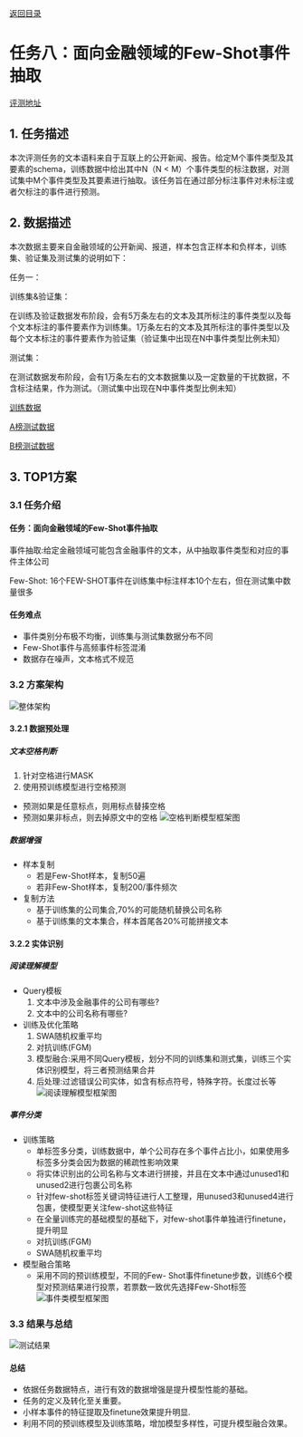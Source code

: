 [返回目录](../../readme.md)
# 任务八：面向金融领域的Few-Shot事件抽取

[评测地址](https://www.biendata.xyz/competition/ccks2022_eventext/)

## 1. 任务描述
本次评测任务的文本语料来自于互联上的公开新闻、报告。给定M个事件类型及其要素的schema，训练数据中给出其中N（N < M）个事件类型的标注数据，对测试集中M个事件类型及其要素进行抽取。该任务旨在通过部分标注事件对未标注或者欠标注的事件进行预测。
## 2. 数据描述
本次数据主要来自金融领域的公开新闻、报道，样本包含正样本和负样本，训练集、验证集及测试集的说明如下：

任务一：

训练集&验证集：

在训练及验证数据发布阶段，会有5万条左右的文本及其所标注的事件类型以及每个文本标注的事件要素作为训练集。1万条左右的文本及其所标注的事件类型以及每个文本标注的事件要素作为验证集（验证集中出现在N中事件类型比例未知）

测试集：

在测试数据发布阶段，会有1万条左右的文本数据集以及一定数量的干扰数据，不含标注结果，作为测试。（测试集中出现在N中事件类型比例未知）

[训练数据](../dataset/task%208/train_data_final.txt)

[A榜测试数据](../dataset/task%208/testA_text_final.txt)

[B榜测试数据](../dataset/task%208/all_testB.txt)


## 3. TOP1方案

### 3.1 任务介绍
#### 任务：面向金融领域的Few-Shot事件抽取
事件抽取:给定金融领域可能包含金融事件的文本，从中抽取事件类型和对应的事件主体公司

Few-Shot: 16个FEW-SHOT事件在训练集中标注样本10个左右，但在测试集中数量很多

#### 任务难点
* 事件类别分布极不均衡，训练集与测试集数据分布不同
* Few-Shot事件与高频事件标签混淆
* 数据存在噪声，文本格式不规范
### 3.2 方案架构

![整体架构](../img/8.1.png)

#### 3.2.1 数据预处理

##### 文本空格判断
1. 针对空格进行MASK
2. 使用预训练模型进行空格预测
  * 预测如果是任意标点，则用标点替揍空格
  * 预测如果非标点，则去掉原文中的空格
![空格判断模型框架图](../img/8.2.png)
##### 数据增强
* 样本复制
  * 若是Few-Shot样本，复制50遍
  * 若非Few-Shot样本，复制200/事件频次
* 复制方法
  * 基于训练集的公司集合,70%的可能随机替换公司名称
  * 基于训练集的文本集合，样本首尾各20%可能拼接文本

#### 3.2.2 实体识别

##### 阅读理解模型

* Query模板
  1. 文本中涉及金融事件的公司有哪些?
  2. 文本中的公司名称有哪些?
* 训练及优化策略
  1. SWA随机权重平均
  2. 对抗训练(FGM)
  3. 模型融合:采用不同Query模板，划分不同的训练集和测式集，训练三个实体识别模型，将三者预测结果合并
  4. 后处理:过滤错误公司实体，如含有标点符号，特殊字符。长度过长等
![阅读理解模型框架图](../img/8.3.png)

##### 事件分类

* 训练策略
  * 单标签多分类，训练数据中，单个公司存在多个事件占比小，如果使用多标签多分类会因为数据的稀疏性影响效果
  * 将实体识别出的公司名称与文本进行拼接，并且在文本中通过unused1和unused2进行包裹公司名称
  * 针对few-shot标签关键词特征进行人工整理，用unused3和unused4进行包裹，使模型更关注few-shot这些特征
  * 在全量训练完的基础模型的基础下，对few-shot事件单独进行finetune，提升明显
  * 对抗训练(FGM)
  * SWA随机权重平均
* 模型融合策略
  * 采用不同的预训练模型，不同的Few- Shot事件finetune步数，训练6个模型对预测结果进行投票，若票数一致优先选择Few-Shot标签
![事件类模型框架图](../img/8.4.png)

### 3.3 结果与总结
![测试结果](../img/8.5.png)

#### 总结
* 依据任务数据特点，进行有效的数据增强是提升模型性能的基础。
* 任务的定义及转化至关重要。
* 小样本事件的特征提取及finetune效果提升明显.
* 利用不同的预训练模型及训练策略，增加模型多样性，可提升模型融合效果。
